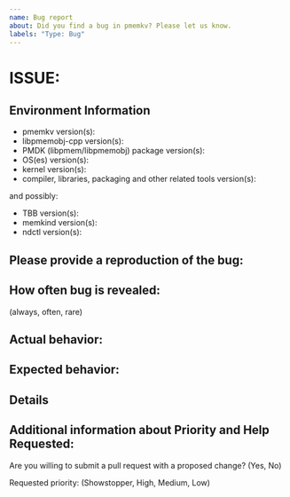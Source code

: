 ```yaml
---
name: Bug report
about: Did you find a bug in pmemkv? Please let us know.
labels: "Type: Bug"
---
```

<!--
Before creating new issue, ensure that similar issue wasn't already created
  * Search: https://github.com/pmem/pmemkv/issues

Note that if you do not provide enough information to reproduce the issue, we may not be able to take action on your report.
Remember this is just a minimal template. You can extend it with data you think may be useful.
-->

# ISSUE: <!-- fill the title of issue -->

## Environment Information

- pmemkv version(s):                                                 <!-- fill this out -->
- libpmemobj-cpp version(s):                                         <!-- fill this out -->
- PMDK (libpmem/libpmemobj) package version(s):                      <!-- fill this out -->
- OS(es) version(s):                                                 <!-- fill this out -->
- kernel version(s):                                                 <!-- fill this out -->
- compiler, libraries, packaging and other related tools version(s): <!-- fill this out -->

and possibly:
- TBB version(s):                                                    <!-- fill this out -->
- memkind version(s):                                                <!-- fill this out -->
- ndctl version(s):                                                  <!-- fill this out -->
<!-- fill in also other useful environment data -->

## Please provide a reproduction of the bug:

<!-- fill this out -->

## How often bug is revealed:

(always, often, rare) <!-- pick one if possible -->
<!-- describe special circumstances -->

## Actual behavior:

<!-- fill this out -->

## Expected behavior:

<!-- fill this out -->

## Details

<!-- fill this out -->

## Additional information about Priority and Help Requested:

Are you willing to submit a pull request with a proposed change? (Yes, No)  <!-- check one if possible -->

Requested priority: (Showstopper, High, Medium, Low)                        <!-- check one if possible -->

